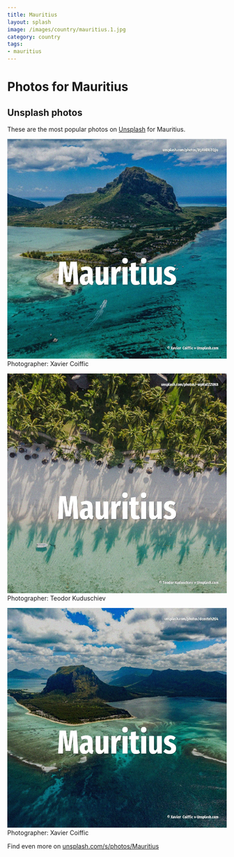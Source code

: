 ```yaml
---
title: Mauritius
layout: splash
image: /images/country/mauritius.1.jpg
category: country
tags:
- mauritius
---
```

# Photos for Mauritius
 
## Unsplash photos
These are the most popular photos on [Unsplash](https://unsplash.com) for Mauritius.
 
![Mauritius](/images/country/mauritius.1.jpg)
Photographer:  Xavier  Coiffic
 
![Mauritius](/images/country/mauritius.2.jpg)
Photographer:  Teodor Kuduschiev
 
![Mauritius](/images/country/mauritius.3.jpg)
Photographer:  Xavier  Coiffic
 
Find even more on [unsplash.com/s/photos/Mauritius](https://unsplash.com/s/photos/Mauritius)
 
